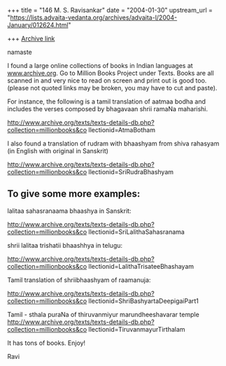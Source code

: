+++
title = "146 M. S. Ravisankar"
date = "2004-01-30"
upstream_url = "https://lists.advaita-vedanta.org/archives/advaita-l/2004-January/012624.html"

+++
[Archive link](https://lists.advaita-vedanta.org/archives/advaita-l/2004-January/012624.html)

namaste

I found a large online collections of books in Indian languages  at
www.archive.org. Go to Million Books Project under Texts. Books are all
scanned in and very nice to read on screen and print out is good too.
(please not quoted links may be broken, you may have to cut and paste).

For instance, the following is a tamil translation of aatmaa bodha and
includes the verses composed by bhagavaan shrii ramaNa maharishi.

http://www.archive.org/texts/texts-details-db.php?collection=millionbooks&co
llectionid=AtmaBotham

I also found a translation of rudram with bhaashyam from shiva rahasyam (in
English with original in Sanskrit)

http://www.archive.org/texts/texts-details-db.php?collection=millionbooks&co
llectionid=SriRudraBhashyam

To give some more examples:
----------------------------

lalitaa sahasranaama bhaashya in Sanskrit:

http://www.archive.org/texts/texts-details-db.php?collection=millionbooks&co
llectionid=SriLalithaSahasranama

shrii lalitaa trishatii bhaashhya in telugu:

http://www.archive.org/texts/texts-details-db.php?collection=millionbooks&co
llectionid=LalithaTrisateeBhashayam

Tamil translation of shriibhaashyam of raamanuja:

http://www.archive.org/texts/texts-details-db.php?collection=millionbooks&co
llectionid=ShriBashyartaDeepigaiPart1

Tamil - sthala puraNa of thiruvanmiyur marundheeshavarar temple
http://www.archive.org/texts/texts-details-db.php?collection=millionbooks&co
llectionid=TiruvanmayurTirthalam

It has tons of books. Enjoy!

Ravi


